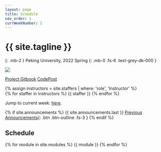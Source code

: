 ```yaml
---
layout: page
title: Schedule
nav_order: 1
currWeekNumber: 1
---
```


# {{ site.tagline }}
{: .mb-2 }
Peking University, 2022 Spring
{: .mb-0 .fs-6 .text-grey-dk-000 }

<img src="/sp22/assets/images/pkuos-pure.svg">

<p>
<a href="https://flyingpig-1.gitbook.io/pintos_v1/" class="btn btn-purple">Project Gitbook</a>
<a href="https://codepost.io" class="btn btn-blue">CodePost</a>
</p>

<div>
{% assign instructors = site.staffers | where: 'role', 'Instructor' %}
<div class="role">
  {% for staffer in instructors %}
  {{ staffer }}
  {% endfor %}
</div>
</div>

Jump to current week: [here](#week-{{page.currWeekNumber}}).

{% if site.announcements %}
{{ site.announcements.last }}
[Previous Announcements](announcements.md){: .btn .btn-outline .fs-3 }
{% endif %}

## Schedule
{% for module in site.modules %}
<a name="week-{{module.weekNumber}}"></a>
{{ module }}
{% endfor %}
